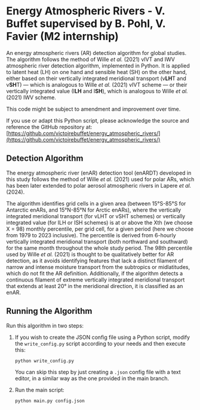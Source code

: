 # Energy Atmospheric Rivers - V. Buffet supervised by B. Pohl, V. Favier (M2 internship)

An energy atmospheric rivers (AR) detection algorithm for global studies. The algorithm follows the method of Wille *et al.* (2021) vIVT and IWV atmospheric river detection algorithm, implemented in Python. It is applied to latent heat (LH) on one hand and sensible heat (SH) on the other hand, either based on their vertically integrated meridional transport (v**LH**T and v**SH**T) — which is analogous to Wille *et al.* (2021) vIVT scheme — or their vertically integrated value (I**LH** and I**SH**), which is analogous to Wille *et al.* (2021) IWV scheme.

This code might be subject to amendment and improvement over time.

If you use or adapt this Python script, please acknowledge the source and reference the GitHub repository at:
[https://github.com/victoirebuffet/energy_atmospheric_rivers/](https://github.com/victoirebuffet/energy_atmospheric_rivers/)

## Detection Algorithm

The energy atmospheric river (enAR) detection tool (enARDT) developed in this study follows the method of Wille *et al.* (2021) used for polar ARs, which has been later extended to polar aerosol atmospheric rivers in Lapere *et al.* (2024).

The algorithm identifies grid cells in a given area (between 15°S-85°S for Antarctic enARs, and 15°N-85°N for Arctic enARs), where the vertically integrated meridional transport (for vLHT or vSHT schemes) or vertically integrated value (for ILH or ISH schemes) is at or above the Xth (we choose X = 98) monthly percentile, per grid cell, for a given period (here we choose from 1979 to 2023 inclusive). The percentile is derived from 6-hourly vertically integrated meridional transport (both northward and southward) for the same month throughout the whole study period. The 98th percentile used by Wille *et al.* (2021) is thought to be qualitatively better for AR detection, as it avoids identifying features that lack a distinct filament of narrow and intense moisture transport from the subtropics or midlatitudes, which do not fit the AR definition. Additionally, if the algorithm detects a continuous filament of extreme vertically integrated meridional transport that extends at least 20° in the meridional direction, it is classified as an enAR.

## Running the Algorithm

Run this algorithm in two steps:

1. If you wish to create the JSON config file using a Python script, modify the `write_config.py` script according to your needs and then execute this:
    ```sh
    python write_config.py
    ```
    You can skip this step by just creating a `.json` config file with a text editor, in a similar way as the one provided in the main branch.

2. Run the main script:
    ```sh
    python main.py config.json
    ```
